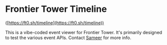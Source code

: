 # Frontier Tower Timeline

([https://ft0.sh/timeline](https://ft0.sh/timeline))

This is a vibe-coded event viewer for Frontier Tower. It's primarily designed to test the various event APIs. Contact [Sameer](https://t.me/SxP256) for more info.